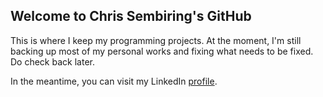 ## Welcome to Chris Sembiring's GitHub

This is where I keep my programming projects. At the moment, I'm still backing up most of my personal works and fixing what needs to be fixed. Do check back later.

In the meantime, you can visit my LinkedIn [profile](http://linkedin.com/in/chrissembiring).

